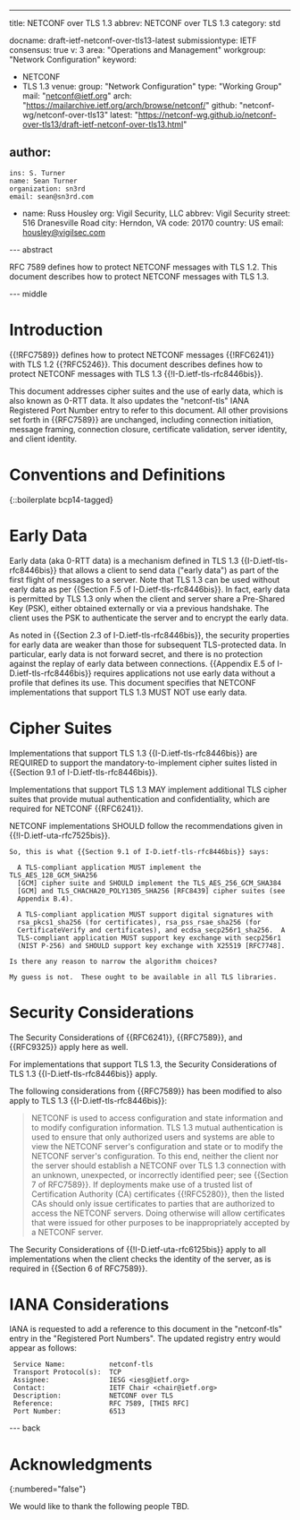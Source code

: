 ---
title: NETCONF over TLS 1.3
abbrev: NETCONF over TLS 1.3
category: std

docname: draft-ietf-netconf-over-tls13-latest
submissiontype: IETF
consensus: true
v: 3
area: "Operations and Management"
workgroup: "Network Configuration"
keyword:
 - NETCONF
 - TLS 1.3
venue:
  group: "Network Configuration"
  type: "Working Group"
  mail: "netconf@ietf.org"
  arch: "https://mailarchive.ietf.org/arch/browse/netconf/"
  github: "netconf-wg/netconf-over-tls13"
  latest: "https://netconf-wg.github.io/netconf-over-tls13/draft-ietf-netconf-over-tls13.html"

author:
 -
    ins: S. Turner
    name: Sean Turner
    organization: sn3rd
    email: sean@sn3rd.com
 -
    name: Russ Housley
    org: Vigil Security, LLC
    abbrev: Vigil Security
    street: 516 Dranesville Road
    city: Herndon, VA
    code: 20170
    country: US
    email: housley@vigilsec.com


--- abstract

RFC 7589 defines how to protect NETCONF messages with TLS 1.2.
This document describes how to protect NETCONF messages with TLS 1.3.


--- middle

# Introduction

{{!RFC7589}} defines how to protect NETCONF messages {{!RFC6241}} with
TLS 1.2 {{?RFC5246}}. This document describes defines how to protect
NETCONF messages with TLS 1.3 {{!I-D.ietf-tls-rfc8446bis}}.

This document addresses cipher suites and the use of early data, which is also
known as 0-RTT data. It also updates the "netconf-tls" IANA Registered Port
Number entry to refer to this document. All other provisions set forth
in {{RFC7589}} are unchanged, including connection initiation, message framing,
connection closure, certificate validation, server identity, and client
identity.


# Conventions and Definitions

{::boilerplate bcp14-tagged}

# Early Data

Early data (aka 0-RTT data) is a mechanism defined in TLS 1.3
{{I-D.ietf-tls-rfc8446bis}} that allows a client to send data ("early data")
as part of the first flight of messages to a server. Note that TLS 1.3 can
be used without early data as per {{Section F.5 of I-D.ietf-tls-rfc8446bis}}.
In fact, early data is permitted by TLS 1.3 only when the client and server
share a Pre-Shared Key (PSK), either obtained externally or via a previous
handshake. The client uses the PSK to authenticate the server and to encrypt
the early data.

As noted in {{Section 2.3 of I-D.ietf-tls-rfc8446bis}}, the security
properties for early data are weaker than those for subsequent TLS-protected
data. In particular, early data is not forward secret, and there is no
protection against the replay of early data between connections.
{{Appendix E.5 of I-D.ietf-tls-rfc8446bis}} requires applications not
use early data without a profile that defines its use. This document
specifies that NETCONF implementations that support TLS 1.3 MUST NOT use early
data.

# Cipher Suites

Implementations that support TLS 1.3 {{I-D.ietf-tls-rfc8446bis}} are REQUIRED
to support the mandatory-to-implement cipher suites listed in
{{Section 9.1 of I-D.ietf-tls-rfc8446bis}}.

Implementations that support TLS 1.3 MAY implement additional TLS cipher
suites that provide mutual authentication and confidentiality, which are
required for NETCONF {{RFC6241}}.

NETCONF implementations SHOULD follow the recommendations given in
{{!I-D.ietf-uta-rfc7525bis}}.

~~~
So, this is what {{Section 9.1 of I-D.ietf-tls-rfc8446bis}} says:

  A TLS-compliant application MUST implement the TLS_AES_128_GCM_SHA256
  [GCM] cipher suite and SHOULD implement the TLS_AES_256_GCM_SHA384
  [GCM] and TLS_CHACHA20_POLY1305_SHA256 [RFC8439] cipher suites (see
  Appendix B.4).

  A TLS-compliant application MUST support digital signatures with
  rsa_pkcs1_sha256 (for certificates), rsa_pss_rsae_sha256 (for
  CertificateVerify and certificates), and ecdsa_secp256r1_sha256.  A
  TLS-compliant application MUST support key exchange with secp256r1
  (NIST P-256) and SHOULD support key exchange with X25519 [RFC7748].

Is there any reason to narrow the algorithm choices?

My guess is not.  These ought to be available in all TLS libraries.
~~~

# Security Considerations

The Security Considerations of {{RFC6241}}, {{RFC7589}}, and {{RFC9325}}
apply here as well.

For implementations that support TLS 1.3, the Security Considerations of
TLS 1.3 {{I-D.ietf-tls-rfc8446bis}} apply.

The following considerations from {{RFC7589}} has been modified to also
apply to TLS 1.3 {{I-D.ietf-tls-rfc8446bis}}:

> NETCONF is used to access configuration and state information and to
modify configuration information. TLS 1.3 mutual authentication is used
to ensure that only authorized users and systems are able to view the
NETCONF server's configuration and state or to modify the NETCONF
server's configuration. To this end, neither the client nor the server
should establish a NETCONF over TLS 1.3 connection with an unknown,
unexpected, or incorrectly identified peer; see {{Section 7 of RFC7589}}. If
deployments make use of a trusted list of Certification Authority (CA)
certificates {{!RFC5280}}, then the listed CAs should only issue certificates
to parties that are authorized to access the NETCONF servers. Doing otherwise
will allow certificates that were issued for other purposes to be
inappropriately accepted by a NETCONF server.

The Security Considerations of {{!I-D.ietf-uta-rfc6125bis}} apply to all implementations
when the client checks the identity of the server, as is required in
{{Section 6 of RFC7589}}.


# IANA Considerations

IANA is requested to add a reference to this document in the
"netconf-tls" entry in the "Registered Port Numbers". The updated
registry entry would appear as follows:

     Service Name:           netconf-tls
     Transport Protocol(s):  TCP
     Assignee:               IESG <iesg@ietf.org>
     Contact:                IETF Chair <chair@ietf.org>
     Description:            NETCONF over TLS
     Reference:              RFC 7589, [THIS RFC]
     Port Number:            6513


--- back

# Acknowledgments
{:numbered="false"}

We would like to thank the following people TBD.
